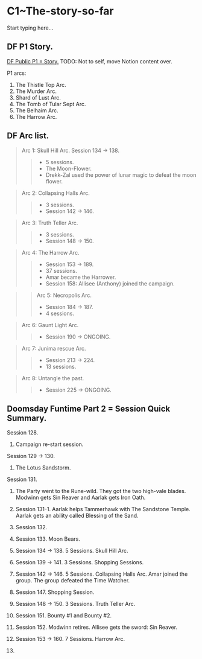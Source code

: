 # C1~The-story-so-far

Start typing here...

## DF P1 Story.
[DF Public P1 = Story.](https://www.notion.so/DF-Public-P1-Story-88d3805b1fbe4b9a8a2490e2e67b69d4?pvs=21)
TODO: Not to self, move Notion content over.

P1 arcs:
1. The Thistle Top Arc.
2. The Murder Arc.
3. Shard of Lust Arc.
4. The Tomb of Tular Sept Arc.
5. The Belhaim Arc.
6. The Harrow Arc.

## DF Arc list.
> Arc 1: Skull Hill Arc. Session 134 -> 138.
>> - 5 sessions.
>> - The Moon-Flower.
>> - Drekk-Zal used the power of lunar magic to defeat the moon flower.

> Arc 2: Collapsing Halls Arc.
>> - 3 sessions.
>> - Session 142 → 146.

> Arc 3: Truth Teller Arc.
>> - 3 sessions.
>> - Session 148 → 150.

> Arc 4: The Harrow Arc.
>> - Session 153 → 189.
>> - 37 sessions.
>> - Amar became the Harrower.
>> - Session 158: Allisee (Anthony) joined the campaign.

>> Arc 5: Necropolis Arc.
>> - Session 184 → 187. 
>> - 4 sessions.

> Arc 6: Gaunt Light Arc. 
>> - Session 190 -> ONGOING.

> Arc 7: Junima rescue Arc. 
>> - Session 213 -> 224. 
>> - 13 sessions.

> Arc 8: Untangle the past.
>> - Session 225 -> ONGOING.

## Doomsday Funtime Part 2 = Session Quick Summary.

Session 128.
1. Campaign re-start session.

Session 129 → 130.
1. The Lotus Sandstorm.

Session 131.
1. The Party went to the Rune-wild. They got the two high-vale blades. Modwinn gets Sin Reaver and Aarlak gets Iron Oath.

2. Session 131-1. Aarlak helps Tammerhawk with The Sandstone Temple. Aarlak gets an ability called Blessing of the Sand.
3. Session 132.
4. Session 133. Moon Bears.
5. Session 134 → 138. 5 Sessions. Skull Hill Arc.
6. Session 139 → 141. 3 Sessions. Shopping Sessions.
7. Session 142 → 146. 5 Sessions. Collapsing Halls Arc. Amar joined the group. The group defeated the Time Watcher.
8. Session 147. Shopping Session.
9. Session 148 → 150. 3 Sessions. Truth Teller Arc.
10. Session 151. Bounty #1 and Bounty #2.
11. Session 152. Modwinn retires. Allisee gets the sword: Sin Reaver.
12. Session 153 → 160. 7 Sessions. Harrow Arc.
13. 
